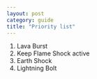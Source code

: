 ```yaml
---
layout: post
category: guide
title: "Priority list"
---
```

1. Lava Burst
1. Keep Flame Shock active
1. Earth Shock
1. Lightning Bolt
